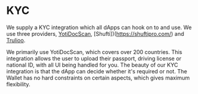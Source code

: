 # KYC

We supply a KYC integration which all dApps can hook on to and use. We use three providers, [YotiDocScan](https://business.yoti.com/doc-scan/), [Shufti])(https://shuftipro.com/) and [Trulioo](https://id.trulioo.com/identity-verification-service-demo.html?ads_cmpid=1695413170&ads_adid=66837987260&ads_matchtype=e&ads_network=g&ads_creative=409220715117&utm_term=trulioo&ads_targetid=kwd-372351914628&utm_campaign=branding&utm_source=google&utm_medium=ppc&utm_content=branding&ttv=2&gclid=EAIaIQobChMI2OX5g_7T6QIVC-ztCh1f7gMcEAAYAiAAEgI2PPD_BwE).

We primarily use YotiDocScan, which covers over 200 countries. This integration allows the user to upload their passport, driving license or national ID, with all UI being handled for you. The beauty of our KYC integration is that the dApp can decide whether it's required or not. The Wallet has no hard constraints on certain aspects, which gives maximum flexibility.
